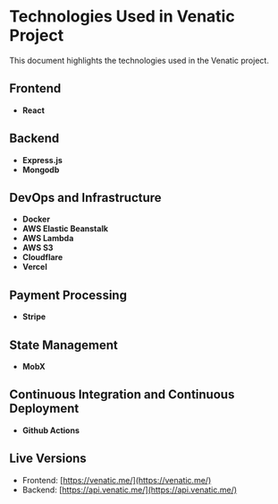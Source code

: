 # Technologies Used in Venatic Project

This document highlights the technologies used in the Venatic project.

## Frontend
- **React**

## Backend
- **Express.js**
- **Mongodb**

## DevOps and Infrastructure
- **Docker**
- **AWS Elastic Beanstalk**
- **AWS Lambda**
- **AWS S3**
- **Cloudflare**
- **Vercel**


## Payment Processing
- **Stripe**

## State Management
- **MobX**

## Continuous Integration and Continuous Deployment
- **Github Actions**

## Live Versions
- Frontend: [https://venatic.me/](https://venatic.me/)
- Backend: [https://api.venatic.me/](https://api.venatic.me/)

